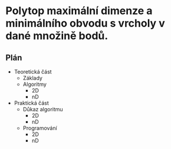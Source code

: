 # Polytop maximální dimenze a minimálního obvodu s vrcholy v dané množině bodů.

## Plán

- Teoretická část
    - Základy
    - Algoritmy
        - 2D
        - nD
- Praktická část
    - Důkaz algoritmu
        - 2D
        - nD
    - Programování
        - 2D
        - nD